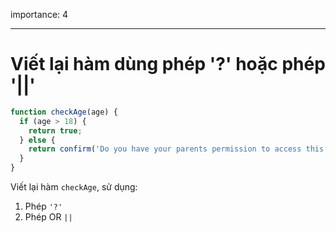 importance: 4

---

# Viết lại hàm dùng phép '?' hoặc phép '||'


```js
function checkAge(age) {
  if (age > 18) {
    return true;
  } else {
    return confirm('Do you have your parents permission to access this page?');
  }
}
```

Viết lại hàm `checkAge`, sử dụng:

1. Phép `'?'`
2. Phép OR `||`
